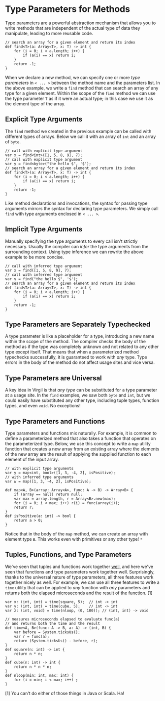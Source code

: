 # Type Parameters for Methods #

Type parameters are a powerful abstraction mechanism that allows you to write methods that are independent of the actual type of data they manipulate, leading to more reusable code.

```
// search an array for a given element and return its index
def find<T>(a: Array<T>, x: T) -> int {
    for (i = 0; i < a.length; i++) {
        if (a(i) == x) return i;
    }
    return -1;
}
```

When we declare a new method, we can specify one or more _type parameters_ in `< ... >` between the method name and the parameters list. In the above example, we write a `find` method that can search an array of any type for a given element. Within the scope of the `find` method we can use the type parameter `T` as if it were an actual type; in this case we use it as the element type of the array.

## Explicit Type Arguments ##

The `find` method we created in the previous example can be called with different types of arrays. Below we call it with an array of `int` and an array of `byte`.

```
// call with explicit type argument
var x = find<int>([1, 5, 8, 9], 7);
// call with explicit type argument
var y = find<byte>("the hello $", '$');
// search an array for a given element and return its index
def find<T>(a: Array<T>, x: T) -> int {
    for (i = 0; i < a.length; i++) {
        if (a(i) == x) return i;
    }
    return -1;
}
```

Like method declarations and invocations, the syntax for passing type arguments mirrors the syntax for declaring type parameters. We simply call `find` with type arguments enclosed in `< ... >`.

## Implicit Type Arguments ##

Manually specifying the type arguments to every call isn't strictly necessary. Usually the compiler can _infer_ the type arguments from the surrounding context. Using type inference we can rewrite the above example to be more concise.

```
// call with inferred type argument
var x = find([1, 5, 8, 9], 7);
// call with inferred type argument
var y = find("the hello $", '$');
// search an array for a given element and return its index
def find<T>(a: Array<T>, x: T) -> int {
    for (i = 0; i < a.length; i++) {
        if (a(i) == x) return i;
    }
    return -1;
}
```

## Type Parameters are Separately Typechecked ##

A type parameter is like a placeholder for a type, introducing a new name within the scope of the method. The compiler checks the body of the method as if the type was completely unknown and not related to any other type except itself. That means that when a parameterized method typechecks successfully, it is guaranteed to work with _any_ type. Type errors in the body of the method do not affect usage sites and vice versa.

## Type Parameters are Universal ##

A key idea in Virgil is that _any type_ can be substituted for a type parameter at a usage site. In the `find` examples, we saw both `byte` and `int`, but we could easily have substituted any other type, including tuple types, function types, and even `void`. No exceptions!

## Type Parameters and Functions ##

Type parameters and functions mix naturally. For example, it is common to define a parameterized method that also takes a function that operates on the parameterized type. Below, we use this concept to write a `map` utility function that creates a new array from an existing array where the elements of the new array are the result of applying the supplied function to each element of the input array.

```
// with explicit type arguments
var y = map<int, bool>([1, 3, -4, 2], isPositive);
// with inferred type arguments
var w = map([1, 3, -4, 2], isPositive);

def map<A, B>(array: Array<A>, func: A -> B) -> Array<B> {
    if (array == null) return null;
    var max = array.length, r = Array<B>.new(max);
    for (i = 0; i < max; i++) r(i) = func(array(i));
    return r;
}
def isPositive(a: int) -> bool {
    return a > 0;
}
```

Notice that in the body of the `map` method, we can create an array with element type `B`. This works even with primitives or any other type! `*`

## Tuples, Functions, and Type Parameters ##

We've seen that tuples and functions work together [well](Functions.md), and here we've seen that functions and type parameters work together well. Surprisingly, thanks to the universal nature of type parameters, all three features work together nicely as well. For example, we can use all three features to write a `time` utility that can be applied to _any_ function with _any_ parameters and returns both the elapsed microseconds and the result of the function. [1]

```
var x: (int, int) = time(square, 5);  // int -> int
var y: (int, int) = time(cube, 5);    // int -> int
var z: (int, void) = time(nloop, (0, 100)); // (int, int) -> void

// measures microseconds elapsed to evaluate func(a)
// and returns both the time and the result
def time<A, B>(func: A -> B, a: A) -> (int, B) {
    var before = System.ticksUs();
    var r = func(a);
    return (System.ticksUs() - before, r);
}
def square(n: int) -> int {
    return n * n;
}
def cube(n: int) -> int {
    return n * n * n;
}
def nloop(min: int, max: int) {
    for (i = min; i < max; i++) ;
}
```

[1] You can't do either of those things in Java or Scala. Ha!
